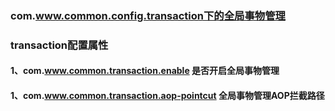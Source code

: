 ### com.www.common.config.transaction下的全局事物管理
### transaction配置属性
#### 1、com.www.common.transaction.enable 是否开启全局事物管理
#### 1、com.www.common.transaction.aop-pointcut 全局事物管理AOP拦截路径
